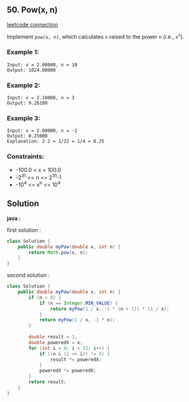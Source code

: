 ## 50. Pow(x, n)

[leetcode connection](https://leetcode.com/problems/powx-n/)

Implement `pow(x, n)`, which calculates `x` raised to the power `n` (i.e., `x`<sup>`n`</sup>).

### Example 1:
```
Input: x = 2.00000, n = 10
Output: 1024.00000
```

### Example 2:
```
Input: x = 2.10000, n = 3
Output: 9.26100
```

### Example 3:
```
Input: x = 2.00000, n = -2
Output: 0.25000
Explanation: 2-2 = 1/22 = 1/4 = 0.25
```

### Constraints:

* -100.0 < x < 100.0
* -2<sup>31</sup> <= n <= 2<sup>31</sup>-1
* -10<sup>4</sup> <= x<sup>n</sup> <= 10<sup>4</sup>

## Solution

**java :**

first solution :
```java
class Solution {
    public double myPow(double x, int n) {
        return Math.pow(x, n);
    }
}
```

second solution :
```java
class Solution {
    public double myPow(double x, int n) {
        if (n < 0) {
            if (n == Integer.MIN_VALUE) {
                return myPow(1 / x, -1 * (n + 1)) * (1 / x);
            }
            return myPow(1 / x, -1 * n);
        }
        
        double result = 1;
        double poweredX = x;
        for (int i = 0; i < 32; i++) {
            if ((n & (1 << i)) != 0) {
                result *= poweredX;
            }
            poweredX *= poweredX;
        }
        return result;
    }
}
```